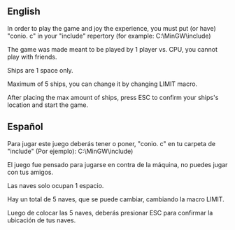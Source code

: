 ## English

In order to play the game and joy the experience, you must put (or have) "conio. c" in your "include" repertory (for example: C:\MinGW\include)

The game was made meant to be played by 1 player vs. CPU, you cannot play with friends.

Ships are 1 space only.

Maximum of 5 ships, you can change it by changing LIMIT macro.

After placing the max amount of ships, press ESC to confirm your ships's location and start the game.

## Español

Para jugar este juego deberás tener o poner, "conio. c" en tu carpeta de "include" (Por ejemplo): C:\MinGW\include)

El juego fue pensado para jugarse en contra de la máquina, no puedes jugar con tus amigos.

Las naves solo ocupan 1 espacio.

Hay un total de 5 naves, que se puede cambiar, cambiando la macro LIMIT.

Luego de colocar las 5 naves, deberás presionar ESC para confirmar la ubicación de tus naves.

